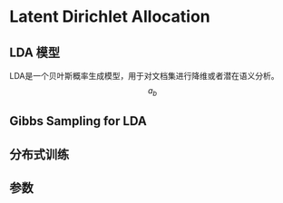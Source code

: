 # Latent Dirichlet Allocation

## LDA 模型
LDA是一个贝叶斯概率生成模型，用于对文档集进行降维或者潜在语义分析。
$$a_b$$

## Gibbs Sampling for LDA

## 分布式训练

## 参数
